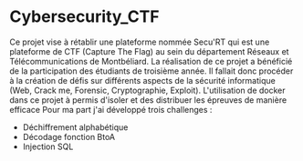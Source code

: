 # Cybersecurity_CTF
Ce projet vise à rétablir une plateforme nommée Secu'RT qui est une plateforme de CTF (Capture The Flag) au sein du département Réseaux et Télécommunications de Montbéliard. 
La réalisation de ce projet a bénéficié de la participation des étudiants de troisième année. 
Il fallait donc procéder à la création de défis sur différents aspects de la sécurité informatique (Web, Crack me, Forensic, Cryptographie, Exploit).
L'utilisation de docker dans ce projet à permis d'isoler et des distribuer les épreuves de manière efficace
Pour ma part j'ai développé trois challenges :
- Déchiffrement alphabétique
- Décodage fonction BtoA
- Injection SQL
